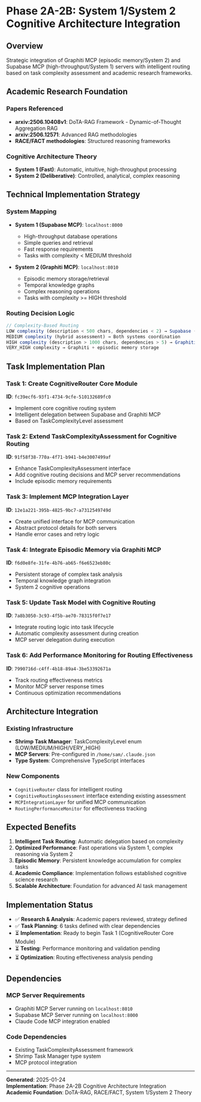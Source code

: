 # Phase 2A-2B: System 1/System 2 Cognitive Architecture Integration

## Overview

Strategic integration of Graphiti MCP (episodic memory/System 2) and Supabase MCP (high-throughput/System 1) servers with intelligent routing based on task complexity assessment and academic research frameworks.

## Academic Research Foundation

### Papers Referenced
- **arxiv:2506.10408v1**: DoTA-RAG Framework - Dynamic-of-Thought Aggregation RAG
- **arxiv:2506.12571**: Advanced RAG methodologies  
- **RACE/FACT methodologies**: Structured reasoning frameworks

### Cognitive Architecture Theory
- **System 1 (Fast)**: Automatic, intuitive, high-throughput processing
- **System 2 (Deliberative)**: Controlled, analytical, complex reasoning

## Technical Implementation Strategy

### System Mapping
- **System 1 (Supabase MCP)**: `localhost:8000`
  - High-throughput database operations
  - Simple queries and retrieval
  - Fast response requirements
  - Tasks with complexity < MEDIUM threshold

- **System 2 (Graphiti MCP)**: `localhost:8010` 
  - Episodic memory storage/retrieval
  - Temporal knowledge graphs
  - Complex reasoning operations
  - Tasks with complexity >= HIGH threshold

### Routing Decision Logic

```typescript
// Complexity-Based Routing
LOW complexity (description < 500 chars, dependencies < 2) → Supabase (System 1)
MEDIUM complexity (hybrid assessment) → Both systems coordination
HIGH complexity (description > 1000 chars, dependencies > 5) → Graphiti (System 2) 
VERY_HIGH complexity → Graphiti + episodic memory storage
```

## Task Implementation Plan

### Task 1: Create CognitiveRouter Core Module
**ID**: `fc39ecf6-93f1-4734-9cfe-510132689fc0`
- Implement core cognitive routing system
- Intelligent delegation between Supabase and Graphiti MCP
- Based on TaskComplexityLevel assessment

### Task 2: Extend TaskComplexityAssessment for Cognitive Routing  
**ID**: `91f58f38-770a-4f71-b941-b4e3007499af`
- Enhance TaskComplexityAssessment interface
- Add cognitive routing decisions and MCP server recommendations
- Include episodic memory requirements

### Task 3: Implement MCP Integration Layer
**ID**: `12e1a221-395b-4825-9bc7-a7312549749d`  
- Create unified interface for MCP communication
- Abstract protocol details for both servers
- Handle error cases and retry logic

### Task 4: Integrate Episodic Memory via Graphiti MCP
**ID**: `f6d0e8fe-31fe-4b76-ab65-f6e6523eb80c`
- Persistent storage of complex task analysis
- Temporal knowledge graph integration
- System 2 cognitive operations

### Task 5: Update Task Model with Cognitive Routing
**ID**: `7a8b3050-3c93-4f5b-ae70-78315f0f7e17`
- Integrate routing logic into task lifecycle
- Automatic complexity assessment during creation
- MCP server delegation during execution

### Task 6: Add Performance Monitoring for Routing Effectiveness  
**ID**: `7990716d-c4ff-4b18-89a4-3be53392671a`
- Track routing effectiveness metrics
- Monitor MCP server response times
- Continuous optimization recommendations

## Architecture Integration

### Existing Infrastructure
- **Shrimp Task Manager**: TaskComplexityLevel enum (LOW/MEDIUM/HIGH/VERY_HIGH)
- **MCP Servers**: Pre-configured in `/home/sam/.claude.json`
- **Type System**: Comprehensive TypeScript interfaces

### New Components
- `CognitiveRouter` class for intelligent routing
- `CognitiveRoutingAssessment` interface extending existing assessment
- `MCPIntegrationLayer` for unified MCP communication
- `RoutingPerformanceMonitor` for effectiveness tracking

## Expected Benefits

1. **Intelligent Task Routing**: Automatic delegation based on complexity
2. **Optimized Performance**: Fast operations via System 1, complex reasoning via System 2  
3. **Episodic Memory**: Persistent knowledge accumulation for complex tasks
4. **Academic Compliance**: Implementation follows established cognitive science research
5. **Scalable Architecture**: Foundation for advanced AI task management

## Implementation Status

- ✅ **Research & Analysis**: Academic papers reviewed, strategy defined
- ✅ **Task Planning**: 6 tasks defined with clear dependencies  
- ⏳ **Implementation**: Ready to begin Task 1 (CognitiveRouter Core Module)
- ⏳ **Testing**: Performance monitoring and validation pending
- ⏳ **Optimization**: Routing effectiveness analysis pending

## Dependencies

### MCP Server Requirements
- Graphiti MCP Server running on `localhost:8010`
- Supabase MCP Server running on `localhost:8000`  
- Claude Code MCP integration enabled

### Code Dependencies
- Existing TaskComplexityAssessment framework
- Shrimp Task Manager type system
- MCP protocol integration

---

**Generated**: 2025-01-24  
**Implementation**: Phase 2A-2B Cognitive Architecture Integration  
**Academic Foundation**: DoTA-RAG, RACE/FACT, System 1/System 2 Theory